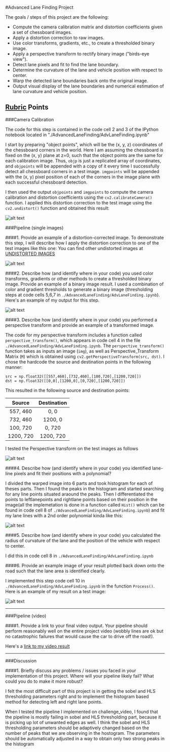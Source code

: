 #Advanced Lane Finding Project

The goals / steps of this project are the following:

* Compute the camera calibration matrix and distortion coefficients given a set of chessboard images.
* Apply a distortion correction to raw images.
* Use color transforms, gradients, etc., to create a thresholded binary image.
* Apply a perspective transform to rectify binary image ("birds-eye view").
* Detect lane pixels and fit to find the lane boundary.
* Determine the curvature of the lane and vehicle position with respect to center.
* Warp the detected lane boundaries back onto the original image.
* Output visual display of the lane boundaries and numerical estimation of lane curvature and vehicle position.

[//]: # (Image References)

[image1]: ./output_images/CameraCalibration/CameraCalibration.png "Undistorted"
[image2]: ./output_images/Undistort/Undistort1.png "Undistorted Test Images"
[image3]: ./output_images/HLS_Sobel_Thresholded/HLS_Sobel_Thresholded1.png "Binary Example"
[image4]: ./output_images/PerspectiveTransform/PerspectiveTransform1.png "Warp Example"
[image5]: ./output_images/LaneDetection_CurveFitting/LaneDetection_CurveFitting1.png "Fit Visual"
[image6]: ./output_images/FinalProcessedImages/ProcessedImage1.png "Output"
[video1]: ./project_video.mp4 "Video"

## [Rubric](https://review.udacity.com/#!/rubrics/571/view) Points

###Camera Calibration

The code for this step is contained in the code cell 2 and 3 of the IPython notebook located in "./AdvancedLaneFinding/AdvLaneFinding.ipynb" 

I start by preparing "object points", which will be the (x, y, z) coordinates of the chessboard corners in the world. Here I am assuming the chessboard is fixed on the (x, y) plane at z=0, such that the object points are the same for each calibration image.  Thus, `objp` is just a replicated array of coordinates, and `objpoints` will be appended with a copy of it every time I successfully detect all chessboard corners in a test image.  `imgpoints` will be appended with the (x, y) pixel position of each of the corners in the image plane with each successful chessboard detection.  

I then used the output `objpoints` and `imgpoints` to compute the camera calibration and distortion coefficients using the `cv2.calibrateCamera()` function.  I applied this distortion correction to the test image using the `cv2.undistort()` function and obtained this result: 

![alt text][image1]

###Pipeline (single images)

####1. Provide an example of a distortion-corrected image.
To demonstrate this step, I will describe how I apply the distortion correction to one of the test images like this one:
You can find other undistorted images at [UNDISTORTED IMAGES](https://github.com/Jasmamu1992/AdvancedLaneFinding/tree/master/output_images/Undistort)

![alt text][image2]

####2. Describe how (and identify where in your code) you used color transforms, gradients or other methods to create a thresholded binary image.  Provide an example of a binary image result.
I used a combination of color and gradient thresholds to generate a binary image (thresholding steps at code cells 5,6,7 in `./AdvancedLaneFinding/AdvLaneFinding.ipynb`).  Here's an example of my output for this step.

![alt text][image3]

####3. Describe how (and identify where in your code) you performed a perspective transform and provide an example of a transformed image.

The code for my perspective transform includes a function called `perspective_transform()`, which appears in code cell 4 in the file `./AdvancedLaneFinding/AdvLaneFinding.ipynb`.  The `perspective_transform()` function takes as inputs an image (`img`), as well as Perspective_Transform Matrix (`M`) which is obtained using `cv2.getPerspectiveTransform(src, dst)`.  I chose the hardcode the source and destination points in the following manner:

```
src = np.float32([[557,460],[732,460],[100,720],[1200,720]])
dst = np.float32([[0,0],[1200,0],[0,720],[1200,720]])

```
This resulted in the following source and destination points:

| Source        | Destination   | 
|:-------------:|:-------------:| 
| 557, 460      | 0, 0          | 
| 732, 460      | 1200, 0       |
| 100, 720      | 0, 720        |
| 1200, 720     | 1200, 720     |

I tested the Perspective transform on the test images as follows

![alt text][image4]

####4. Describe how (and identify where in your code) you identified lane-line pixels and fit their positions with a polynomial?

I divided the warped image into 6 parts and took histogram for each of theses parts. Then I found the peaks in the histogram and started searching for any line points situated araound the peaks. Then I differentiated the points to leftlanepoints and rightlane points based on their position in the image(all the implemetation is done in a function called `Hist()` which can be found in code cell 8 of `./AdvancedLaneFinding/AdvLaneFinding.ipynb`) and fit my lane lines with a 2nd order polynomial kinda like this:

![alt text][image5]

####5. Describe how (and identify where in your code) you calculated the radius of curvature of the lane and the position of the vehicle with respect to center.

I did this in code cell 8 in `./AdvancedLaneFinding/AdvLaneFinding.ipynb`

####6. Provide an example image of your result plotted back down onto the road such that the lane area is identified clearly.

I implemented this step code cell 10 in `./AdvancedLaneFinding/AdvLaneFinding.ipynb` in the function `Process()`.  Here is an example of my result on a test image:

![alt text][image6]

---

###Pipeline (video)

####1. Provide a link to your final video output.  Your pipeline should perform reasonably well on the entire project video (wobbly lines are ok but no catastrophic failures that would cause the car to drive off the road!).

Here's a [link to my video result](./project_video_out.mp4)

---

###Discussion

####1. Briefly discuss any problems / issues you faced in your implementation of this project.  Where will your pipeline likely fail?  What could you do to make it more robust?

I felt the most difficult part of this project is in getting the sobel and HLS thresholding parameters right and to implement the histogram based method for detecting left and right lane points. 

When I tested the pipeline I implemented on challenge_video, I found that the pipeline is mostly failing in sobel and HLS thresholding part, because it is picking up lot of unwanted edges as well. I think the sobel and HLS thresholding parameters should be adaptively changed based on the number of peaks that we are observing in the hostogram. The parameters should be automatically adjusted in a way to obtain only two strong peaks in the histogram
